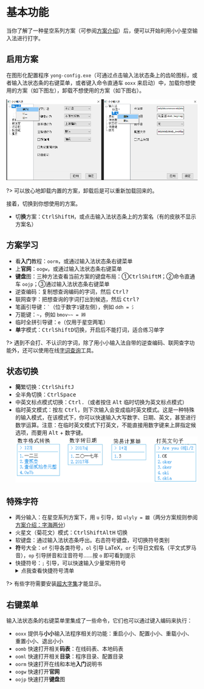# 基本功能

当你了解了一种星空系列方案（可参阅[方案介绍](schema.md)）后，便可以开始利用小小星空输入法进行打字。

## 启用方案

在图形化配置程序 `yong-config.exe`（可通过点击输入法状态条上的齿轮图标，或者输入法状态条的右键菜单，或者键入命令直通车 `ooxx` 来启动）中，加载你想使用的方案（如下图左），卸载不想使用的方案（如下图右）。

![管理方案](_media\config-manage-schema.png)

?> 可以放心地卸载内置的方案，卸载后是可以重新加载回来的。

接着，切换到你想使用的方案。

* 切**换**方案：<kbd>Ctrl</kbd><kbd>Shift</kbd><kbd>H</kbd>，或点击输入法状态条上的方案名（有的皮肤不显示方案名）

## 方案学习

* 看**入门**教程：`oorm`，或通过输入法状态条右键菜单
* 上**官网**：`oogw`，或通过输入法状态条右键菜单
* **键盘**图：三种方法查看当前方案的键盘布局：①<kbd>Ctrl</kbd><kbd>Shift</kbd><kbd>M</kbd>；②命令直通车 `oojp`；③通过输入法状态条右键菜单
* 逆查编码：复制想查询编码的字词，然后 <kbd>Ctrl</kbd><kbd>?</kbd>
* 联网查字：把想查询的字词打出到候选，然后 <kbd>Ctrl</kbd><kbd>?</kbd>
* 笔画引导键：`` ` ``（位于数字`1`键左侧），例如 `ddh = 氵`
* 万能键：`~`，例如 `bmov~~ = 辫`
* 临时全拼引导键：`e`（仅用于星空两笔）
* **单**字模式：<kbd>Ctrl</kbd><kbd>Shift</kbd><kbd>D</kbd>切换，开启后不能打词，适合练习单字

?> 遇到不会打、不认识的字词，除了用小小输入法自带的逆查编码、联网查字功能外，还可以使用在线[字词查询](res#字词查询)工具。

## 状态切换

* **简**繁切换：<kbd>Ctrl</kbd><kbd>Shift</kbd><kbd>J</kbd>
* 全半角切换：<kbd>Ctrl</kbd><kbd>Space</kbd>
* 中英文标点模式切换：<kbd>Ctrl</kbd><kbd>.</kbd>（或者按住 <kbd>Alt</kbd> 临时切换为英文标点模式）
* 临时英文模式：按左 <kbd>Ctrl</kbd>，则下次输入会变成临时英文模式。这是一种特殊的输入模式，在该模式下，你可以快速输入大写数字、日期、英文，甚至进行数学运算。注意：在临时英文模式下打英文，不能直接用数字键来上屏指定候选项，而要用 <kbd>Alt</kbd> + 数字键。
![临时英文模式](_media\en-mode.png)

## 特殊字符

* 两分输入：在星空系列方案下，用 `u` 引导，如 `ulyly = 龖`（两分方案规则参阅[方案介绍：字海两分](schema-zhlf)）
* 火星文（菊花文）模式：<kbd>Ctrl</kbd><kbd>Shift</kbd><kbd>Alt</kbd><kbd>H</kbd> 切换
* 软键盘：通过输入法状态条呼出。右击符号键盘，可切换符号类别  
* **符**号大全：`of` 引导各类符号，`ol` 引导 LaTeX，`or` 引导日文假名（平文式罗马音），`op` 引导拼音和注音符号……按 `o` 即可看到提示
* 快捷符号：`;` 引导，可以快速输入少量常用符号
  <details>
      <summary>点我查看快捷符号清单</summary>
      <style type="text/css">
      .tg  {border-collapse:collapse;border-spacing:0;}
      .tg td{border-color:black;border-style:solid;border-width:1px;font-family:Arial, sans-serif;font-size:14px;
        overflow:hidden;padding:5px 5px;word-break:normal;}
      .tg th{border-color:black;border-style:solid;border-width:1px;font-family:Arial, sans-serif;font-size:14px;
        font-weight:normal;overflow:hidden;padding:5px 5px;word-break:normal;}
      .tg .tg-kkmc{border-color:inherit;font-family:"Arial Black", Gadget, sans-serif !important;text-align:left;vertical-align:top}
      .tg .tg-sej6{border-color:inherit;font-family:"Lucida Console", Monaco, monospace !important;text-align:left;vertical-align:top}
      </style>
      <table class="tg" style="undefined;table-layout: fixed; width: 1209px"><colgroup>
      <col style="width: 121px">
      <col style="width: 121px">
      <col style="width: 121px">
      <col style="width: 121px">
      <col style="width: 121px">
      <col style="width: 121px">
      <col style="width: 121px">
      <col style="width: 121px">
      <col style="width: 120px">
      <col style="width: 121px">
      </colgroup>
      <tbody>
        <tr>
          <td class="tg-kkmc">Q (query)</td>
          <td class="tg-kkmc">W (wave)</td>
          <td class="tg-kkmc">E (enter)</td>
          <td class="tg-kkmc">R (repeat)</td>
          <td class="tg-kkmc">T (退格)</td>
          <td class="tg-kkmc">Y</td>
          <td class="tg-kkmc">U (undo)</td>
          <td class="tg-kkmc">I</td>
          <td class="tg-kkmc">O</td>
          <td class="tg-kkmc">P (破折)</td>
        </tr>
        <tr>
          <td class="tg-sej6">;q  = ？<br>;qo = ¿<br></td>
          <td class="tg-sej6">;w = ～</td>
          <td class="tg-sej6">;e = 回车</td>
          <td class="tg-sej6">;r = 重复</td>
          <td class="tg-sej6">;t = 退格</td>
          <td class="tg-sej6">;y  = ♂<br>;yo = ♀</td>
          <td class="tg-sej6">;u = 撤销</td>
          <td class="tg-sej6">;i = ！</td>
          <td class="tg-sej6">;o  = ·<br>;oo = ……</td>
          <td class="tg-sej6">;p = ——</td>
        </tr>
        <tr>
          <td class="tg-kkmc">A (at)</td>
          <td class="tg-kkmc">S</td>
          <td class="tg-kkmc">D (del)</td>
          <td class="tg-kkmc">F</td>
          <td class="tg-kkmc">G</td>
          <td class="tg-kkmc">H (行)</td>
          <td class="tg-kkmc">J (井 箭)</td>
          <td class="tg-kkmc">K (括号)</td>
          <td class="tg-kkmc">L</td>
          <td class="tg-kkmc">;</td>
        </tr>
        <tr>
          <td class="tg-sej6">;a = @</td>
          <td class="tg-sej6">;s  = &amp;<br>;si = $</td>
          <td class="tg-sej6">;d = Del</td>
          <td class="tg-sej6">;f = “</td>
          <td class="tg-sej6">;g = ”</td>
          <td class="tg-sej6">;h  = END<br>;ho = HOME</td>
          <td class="tg-sej6">;j   = #<br>;ji = ↑<br>;jii = 🞁</td>
          <td class="tg-sej6">;ku = ()<br>;ki = []<br>;ko = {}</td>
          <td class="tg-sej6">;l  = |<br>;lu = /<br>;lo = \<br>;ll = //</td>
          <td class="tg-sej6">;; = ；</td>
        </tr>
        <tr>
          <td class="tg-kkmc">Z</td>
          <td class="tg-kkmc">X</td>
          <td class="tg-kkmc">C (constrain)</td>
          <td class="tg-kkmc">V</td>
          <td class="tg-kkmc">B (百分号)</td>
          <td class="tg-kkmc">N</td>
          <td class="tg-kkmc">M</td>
          <td class="tg-kkmc">,</td>
          <td class="tg-kkmc">.</td>
          <td class="tg-kkmc"></td>
        </tr>
        <tr>
          <td class="tg-sej6">;z = _</td>
          <td class="tg-sej6">;x  = ×<br>;xo = ÷</td>
          <td class="tg-sej6">;c = `</td>
          <td class="tg-sej6">;v  = √<br>;vv = ^</td>
          <td class="tg-sej6">;b   = %<br>;bo  = ‰<br>;boo = ‱</td>
          <td class="tg-sej6">;n = ‘</td>
          <td class="tg-sej6">;m = ’<br></td>
          <td class="tg-sej6">;, = &lt;</td>
          <td class="tg-sej6">;. = &gt;</td>
          <td class="tg-sej6"></td>
        </tr>
      </tbody></table>
  </details>

?> 有些字符需要安装[超大字集](res#超大字集)才能显示。

## 右键菜单

输入法状态条的右键菜单里集成了一些命令，它们也可以通过键入编码来执行：

* `ooxx` 提供与**小小**输入法程序相关的功能：重启小小、配置小小、重载小小、重置小小、退出小小
* `oomb` 快速打开相关**码表**：在线码表、本地码表
* `ooml` 快速打开相关**目录**：程序目录、配置目录
* `oorm` 快速打开在线和本地**入门**说明书
* `oogw` 快速打开**官网**
* `oojp` 快速打开**键盘**图

